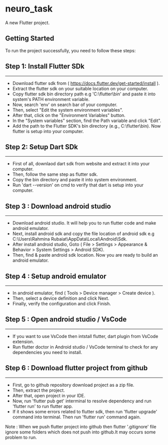 # neuro_task

A new Flutter project.

## Getting Started

To run the project successfully, you need to follow these steps:

## Step 1: Install Flutter SDk
----------------------------
   
  - Download flutter sdk from ( https://docs.flutter.dev/get-started/install ).
  - Extract the flutter sdk on your suitable location on your computer.
  - Copy flutter sdk bin directory path e.g 'C:\flutter\bin' and paste it into system's PATH environment variable.
  - Now, search 'env' on search bar of your computer.
  - Then, select "Edit the system environment  variables".
  - After that, click on the "Environment Variables" button.
  - In the "System variables" section, find the Path variable and click "Edit".
  - Add the path to the Flutter SDK's bin directory (e.g., C:\flutter\bin). Now flutter is setup into your computer.

## Step 2: Setup Dart SDk
------------------------------

  - First of all, downlaod dart sdk from website and extract it into your computer.
  - Then, follow the same step as flutter sdk.
  - Copy the bin directory and paste it into system environment.
  - Run 'dart --version' on cmd to verify that dart is setup into your computer.

## Step 3 : Download android studio
---------------------------------

  - Download android studio. It will help you to run flutter code and make android emulator.
  - Next, install android sdk and copy the file location of android sdk e.g C:\Users\Rahmina Rubaiat\AppData\Local\Android\Sdk.
  - After install android studio, Goto ( File > Settings > Appearance & Behavior > System Settings > Android SDK).
  - Then, find & paste android sdk location. Now you are ready to build an android emulator.

## Step 4 : Setup android emulator
---------------------------------

  - In android emulator, find ( Tools > Device manager > Create device ).
  - Then, select a device definition and click Next.
  - Finally, verify the configuration and click Finish.

## Step 5 : Open android studio / VsCode
--------------------------------------
  
 -  If you want to use VsCode then intstall flutter, dart plugin from VsCode extension.
 -  Run flutter doctor in Android studio / VsCode terminal to check for any dependencies you need to install.
  
## Step 6 : Download flutter project from github
----------------------------------------------
- First, go to github repository download project as a zip file.
- Then, extract the project.
- After that, open project in your IDE.
- Now, run 'flutter pub get' interminal to resolve dependency and run 'flutter run' to run flutter app.
- If it shows some errors related to flutter sdk, then run 'flutter upgrade' command into terminal. Then run 'flutter run' command again.
  
   
 
 Note : When we push flutter project into github then flutter '.gitignore' file ignore some folders which does not push into github.It may occurs some 
problem to run.    
  
